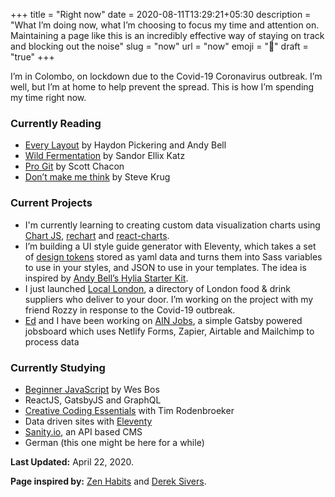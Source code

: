 +++
title = "Right now"
date = 2020-08-11T13:29:21+05:30
description = "What I’m doing now, what I’m choosing to focus my time and attention on. Maintaining a page like this is an incredibly effective way of staying on track and blocking out the noise"
slug = "now"
url = "now"
emoji = ":microbe:"
draft = "true"
+++

I’m in Colombo, on lockdown due to the Covid-19 Coronavirus outbreak. I’m well, but I’m at home to help prevent the spread. This is how I’m spending my time right now.

### Currently Reading

- [Every Layout](https://every-layout.dev/) by Haydon Pickering and Andy Bell
- [Wild Fermentation](https://www.goodreads.com/book/show/109800.Wild_Fermentation?ac=1&from_search=true&qid=lMMKTFuhua&rank=1) by Sandor Ellix Katz
- [Pro Git](https://www.goodreads.com/book/show/6518085-pro-git) by Scott Chacon
- [Don’t make me think](https://www.goodreads.com/book/show/41009404-dont-make-me-think) by Steve Krug

### Current Projects

- I'm currently learning to creating custom data visualization charts using [Chart JS](https://canvasjs.com/react-charts/multiseries-chart/), [rechart]() and
  [react-charts](https://www.npmjs.com/package/react-charts).
- I’m building a UI style guide generator with Eleventy, which takes a set of [design tokens](https://css-tricks.com/what-are-design-tokens/) stored as yaml data and turns them
  into Sass variables to use in your styles, and JSON to use in your templates. The idea is inspired by [Andy Bell’s Hylia Starter Kit](https://hylia.website/styleguide/).
- I just launched [Local London](https://locallondon.life), a directory of London food & drink suppliers who deliver to your door. I’m working on the project with my friend Rozzy
  in response to the Covid-19 outbreak.
- [Ed](https://twitter.com/Ed_Stephens_1) and I have been working on [AIN Jobs](https://www.jobs.angelinvestmentnetwork.co.uk/), a simple Gatsby powered jobsboard which uses
  Netlify Forms, Zapier, Airtable and Mailchimp to process data

### Currently Studying

- [Beginner JavaScript](https://beginnerjavascript.com/) by Wes Bos
- ReactJS, GatsbyJS and GraphQL
- [Creative Coding Essentials](https://timrodenbroeker.de/courses/creative-coding-essentials/) with Tim Rodenbroeker
- Data driven sites with [Eleventy](https://11ty.dev/)
- [Sanity.io](https://www.sanity.io/), an API based CMS
- German (this one might be here for a while)

<p class="mt-32"><strong>Last Updated:</strong> April 22, 2020.</p>

<p class="mt-32"><strong>Page inspired by:</strong> <a href="https://zenhabits.net/now/" target="_blank">Zen Habits</a> and <a href="https://nownownow.com/about" target="_blank">Derek Sivers</a>.</p>
